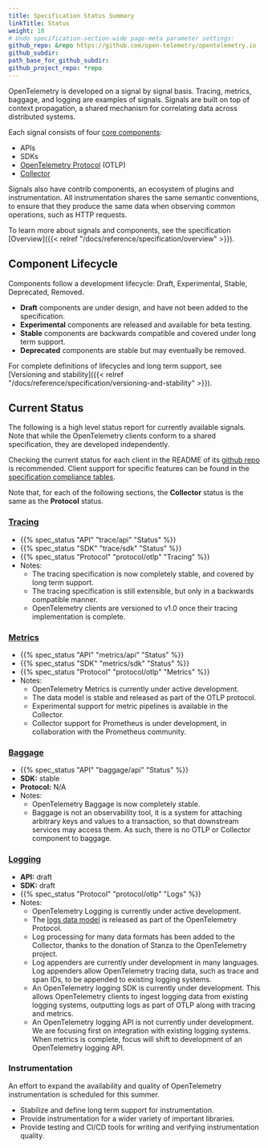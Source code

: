 ```yaml
---
title: Specification Status Summary
linkTitle: Status
weight: 10
# Undo specification-section-wide page-meta parameter settings:
github_repo: &repo https://github.com/open-telemetry/opentelemetry.io
github_subdir:
path_base_for_github_subdir:
github_project_repo: *repo
---
```


OpenTelemetry is developed on a signal by signal basis. Tracing, metrics,
baggage, and logging are examples of signals. Signals are built on top of
context propagation, a shared mechanism for correlating data across distributed
systems.

Each signal consists of four [core components](/docs/concepts/components/):

- APIs
- SDKs
- [OpenTelemetry Protocol](/docs/reference/specification/protocol/) (OTLP)
- [Collector](/docs/collector/)

Signals also have contrib components, an ecosystem of plugins and
instrumentation. All instrumentation shares the same semantic conventions, to
ensure that they produce the same data when observing common operations, such as
HTTP requests.

To learn more about signals and components, see the specification
[Overview]({{< relref "/docs/reference/specification/overview" >}}).

## Component Lifecycle

Components follow a development lifecycle: Draft, Experimental, Stable,
Deprecated, Removed.

- **Draft** components are under design, and have not been added to the
  specification.
- **Experimental** components are released and available for beta testing.
- **Stable** components are backwards compatible and covered under long term
  support.
- **Deprecated** components are stable but may eventually be removed.

For complete definitions of lifecycles and long term support, see
[Versioning and stability]({{< relref "/docs/reference/specification/versioning-and-stability" >}}).

## Current Status

The following is a high level status report for currently available signals.
Note that while the OpenTelemetry clients conform to a shared specification,
they are developed independently.

Checking the current status for each client in the README of its
[github repo](https://github.com/open-telemetry) is recommended. Client support
for specific features can be found in the
[specification compliance tables](https://github.com/open-telemetry/opentelemetry-specification/blob/main/spec-compliance-matrix.md).

Note that, for each of the following sections, the **Collector** status is the
same as the **Protocol** status.

### [Tracing][]

- {{% spec_status "API" "trace/api" "Status" %}}
- {{% spec_status "SDK" "trace/sdk" "Status" %}}
- {{% spec_status "Protocol" "protocol/otlp" "Tracing" %}}
- Notes:
  - The tracing specification is now completely stable, and covered by long term
    support.
  - The tracing specification is still extensible, but only in a backwards
    compatible manner.
  - OpenTelemetry clients are versioned to v1.0 once their tracing
    implementation is complete.

### [Metrics][]

- {{% spec_status "API" "metrics/api" "Status" %}}
- {{% spec_status "SDK" "metrics/sdk" "Status" %}}
- {{% spec_status "Protocol" "protocol/otlp" "Metrics" %}}
- Notes:
  - OpenTelemetry Metrics is currently under active development.
  - The data model is stable and released as part of the OTLP protocol.
  - Experimental support for metric pipelines is available in the Collector.
  - Collector support for Prometheus is under development, in collaboration with
    the Prometheus community.

### [Baggage][]

- {{% spec_status "API" "baggage/api" "Status" %}}
- **SDK:** stable
- **Protocol:** N/A
- Notes:
  - OpenTelemetry Baggage is now completely stable.
  - Baggage is not an observability tool, it is a system for attaching arbitrary
    keys and values to a transaction, so that downstream services may access
    them. As such, there is no OTLP or Collector component to baggage.

### [Logging][]

- **API:** draft
- **SDK:** draft
- {{% spec_status "Protocol" "protocol/otlp" "Logs" %}}
- Notes:
  - OpenTelemetry Logging is currently under active development.
  - The [logs data model][] is released as part of the OpenTelemetry Protocol.
  - Log processing for many data formats has been added to the Collector, thanks
    to the donation of Stanza to the OpenTelemetry project.
  - Log appenders are currently under development in many languages. Log appenders
    allow OpenTelemetry tracing data, such as trace and span IDs, to be appended
    to existing logging systems.
  - An OpenTelemetry logging SDK is currently under development. This allows
    OpenTelemetry clients to ingest logging data from existing logging systems,
    outputting logs as part of OTLP along with tracing and metrics.
  - An OpenTelemetry logging API is not currently under development. We are
    focusing first on integration with existing logging systems. When metrics is
    complete, focus will shift to development of an OpenTelemetry logging API.

### Instrumentation

An effort to expand the availability and quality of OpenTelemetry
instrumentation is scheduled for this summer.

- Stabilize and define long term support for instrumentation.
- Provide instrumentation for a wider variety of important libraries.
- Provide testing and CI/CD tools for writing and verifying instrumentation
  quality.

[baggage]: /docs/reference/specification/baggage/
[logging]: /docs/reference/specification/logs/
[logs data model]: /docs/reference/specification/logs/data-model/
[metrics]: /docs/reference/specification/metrics/
[tracing]: /docs/reference/specification/trace/
